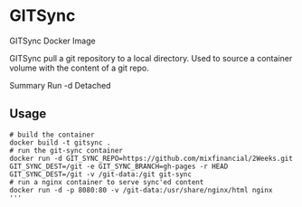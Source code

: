 # GITSync
GITSync Docker Image

GITSync pull a git repository to a local directory.  Used to source a container volume with the content of a git repo.

Summary
Run
-d Detached


## Usage

```
# build the container
docker build -t gitsync .
# run the git-sync container
docker run -d GIT_SYNC_REPO=https://github.com/mixfinancial/2Weeks.git GIT_SYNC_DEST=/git -e GIT_SYNC_BRANCH=gh-pages -r HEAD GIT_SYNC_DEST=/git -v /git-data:/git git-sync
# run a nginx container to serve sync'ed content
docker run -d -p 8080:80 -v /git-data:/usr/share/nginx/html nginx 
'''

